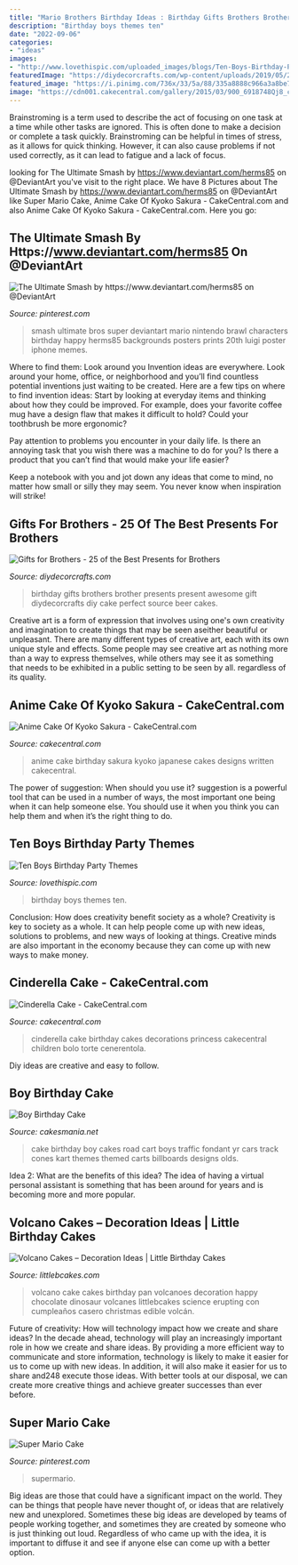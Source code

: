 ```yaml
---
title: "Mario Brothers Birthday Ideas : Birthday Gifts Brothers Brother Presents Present Awesome Gift Diydecorcrafts Diy Cake Perfect Source Beer Cakes"
description: "Birthday boys themes ten"
date: "2022-09-06"
categories:
- "ideas"
images:
- "http://www.lovethispic.com/uploaded_images/blogs/Ten-Boys-Birthday-Party-Themes-187-7.jpg"
featuredImage: "https://diydecorcrafts.com/wp-content/uploads/2019/05/25_AWESOME_GIFTS_FOR_BROTHERS_-_Find_the_Best_Presents_for_Brothers-3.jpg"
featured_image: "https://i.pinimg.com/736x/33/5a/88/335a8888c966a3a8be79c0b50b6c9dbc.jpg"
image: "https://cdn001.cakecentral.com/gallery/2015/03/900_6918748Qj8_cinderella-cake.jpg"
---
```



Brainstroming is a term used to describe the act of focusing on one task at a time while other tasks are ignored. This is often done to make a decision or complete a task quickly. Brainstroming can be helpful in times of stress, as it allows for quick thinking. However, it can also cause problems if not used correctly, as it can lead to fatigue and a lack of focus.

	

		
looking for The Ultimate Smash by https://www.deviantart.com/herms85 on @DeviantArt you've visit to the right place. We have 8 Pictures about The Ultimate Smash by https://www.deviantart.com/herms85 on @DeviantArt like Super Mario Cake, Anime Cake Of Kyoko Sakura - CakeCentral.com and also Anime Cake Of Kyoko Sakura - CakeCentral.com. Here you go:
		
    
## The Ultimate Smash By Https://www.deviantart.com/herms85 On @DeviantArt

<img loading=lazy src="https://i.pinimg.com/736x/1f/e6/bc/1fe6bc481669752f814f1f849f8a6d8a.jpg" onerror="this.onerror=null;this.src='https://tse2.mm.bing.net/th?id=OIP.pq5VtfAtVUwItGLlzRLA6QHaLc&amp;pid=15.1';" alt="The Ultimate Smash by https://www.deviantart.com/herms85 on @DeviantArt">

_Source: pinterest.com_

>smash ultimate bros super deviantart mario nintendo brawl characters birthday happy herms85 backgrounds posters prints 20th luigi poster iphone memes. 

	

Where to find them: Look around you
Invention ideas are everywhere. Look around your home, office, or neighborhood and you’ll find countless potential inventions just waiting to be created. Here are a few tips on where to find invention ideas:
Start by looking at everyday items and thinking about how they could be improved. For example, does your favorite coffee mug have a design flaw that makes it difficult to hold? Could your toothbrush be more ergonomic?

Pay attention to problems you encounter in your daily life. Is there an annoying task that you wish there was a machine to do for you? Is there a product that you can’t find that would make your life easier?

Keep a notebook with you and jot down any ideas that come to mind, no matter how small or silly they may seem. You never know when inspiration will strike!

    
## Gifts For Brothers - 25 Of The Best Presents For Brothers

<img loading=lazy src="https://diydecorcrafts.com/wp-content/uploads/2019/05/25_AWESOME_GIFTS_FOR_BROTHERS_-_Find_the_Best_Presents_for_Brothers-3.jpg" onerror="this.onerror=null;this.src='https://tse4.mm.bing.net/th?id=OIP.7Y2AoJLQSeeiybVUxuZ9mAHaNU&amp;pid=15.1';" alt="Gifts for Brothers - 25 of the Best Presents for Brothers">

_Source: diydecorcrafts.com_

>birthday gifts brothers brother presents present awesome gift diydecorcrafts diy cake perfect source beer cakes. 

	

Creative art is a form of expression that involves using one's own creativity and imagination to create things that may be seen aseither beautiful or unpleasant. There are many different types of creative art, each with its own unique style and effects. Some people may see creative art as nothing more than a way to express themselves, while others may see it as something that needs to be exhibited in a public setting to be seen by all. regardless of its quality.

    
## Anime Cake Of Kyoko Sakura - CakeCentral.com

<img loading=lazy src="https://cdn001.cakecentral.com/gallery/2015/03/900_787399TaZc_anime-cake-of-kyoko-sakura.jpg" onerror="this.onerror=null;this.src='https://tse1.mm.bing.net/th?id=OIP.ObI5-sydgkBYN9JlkQ9VlwHaJ4&amp;pid=15.1';" alt="Anime Cake Of Kyoko Sakura - CakeCentral.com">

_Source: cakecentral.com_

>anime cake birthday sakura kyoko japanese cakes designs written cakecentral. 

	

The power of suggestion: When should you use it?
suggestion is a powerful tool that can be used in a number of ways, the most important one being when it can help someone else. You should use it when you think you can help them and when it’s the right thing to do.

    
## Ten Boys Birthday Party Themes

<img loading=lazy src="http://www.lovethispic.com/uploaded_images/blogs/Ten-Boys-Birthday-Party-Themes-187-7.jpg" onerror="this.onerror=null;this.src='https://tse1.mm.bing.net/th?id=OIP.bsH2wHcY7lKq4VaBddyRsAHaLH&amp;pid=15.1';" alt="Ten Boys Birthday Party Themes">

_Source: lovethispic.com_

>birthday boys themes ten. 

	

Conclusion: How does creativity benefit society as a whole?
Creativity is key to society as a whole. It can help people come up with new ideas, solutions to problems, and new ways of looking at things. Creative minds are also important in the economy because they can come up with new ways to make money.

    
## Cinderella Cake - CakeCentral.com

<img loading=lazy src="https://cdn001.cakecentral.com/gallery/2015/03/900_6918748Qj8_cinderella-cake.jpg" onerror="this.onerror=null;this.src='https://tse2.mm.bing.net/th?id=OIP.7Ht5E8qjfCzpgSvmVIB9mgHaJ4&amp;pid=15.1';" alt="Cinderella Cake - CakeCentral.com">

_Source: cakecentral.com_

>cinderella cake birthday cakes decorations princess cakecentral children bolo torte cenerentola. 

	

Diy ideas are creative and easy to follow.

    
## Boy Birthday Cake

<img loading=lazy src="https://cakesmania.net/wp-content/uploads/Go_Cart_Cake.jpeg" onerror="this.onerror=null;this.src='https://tse2.mm.bing.net/th?id=OIP.GdLUd2DclDj24ocWXoB-4gHaJ4&amp;pid=15.1';" alt="Boy Birthday Cake">

_Source: cakesmania.net_

>cake birthday boy cakes road cart boys traffic fondant yr cars track cones kart themes themed carts billboards designs olds. 

	

Idea 2: What are the benefits of this idea?
The idea of having a virtual personal assistant is something that has been around for years and is becoming more and more popular.

    
## Volcano Cakes – Decoration Ideas | Little Birthday Cakes

<img loading=lazy src="http://www.littlebcakes.com/wp-content/uploads/2013/08/Volcano-Cake-Pan.jpg" onerror="this.onerror=null;this.src='https://tse2.mm.bing.net/th?id=OIP.LDoUruZEQPcKsI_wm7hBNQHaFu&amp;pid=15.1';" alt="Volcano Cakes – Decoration Ideas | Little Birthday Cakes">

_Source: littlebcakes.com_

>volcano cake cakes birthday pan volcanoes decoration happy chocolate dinosaur volcanes littlebcakes science erupting con cumpleaños casero christmas edible volcán. 

	

Future of creativity: How will technology impact how we create and share ideas?
In the decade ahead, technology will play an increasingly important role in how we create and share ideas. By providing a more efficient way to communicate and store information, technology is likely to make it easier for us to come up with new ideas. In addition, it will also make it easier for us to share and248
execute those ideas. With better tools at our disposal, we can create more creative things and achieve greater successes than ever before.

    
## Super Mario Cake

<img loading=lazy src="https://i.pinimg.com/736x/33/5a/88/335a8888c966a3a8be79c0b50b6c9dbc.jpg" onerror="this.onerror=null;this.src='https://tse3.mm.bing.net/th?id=OIP.QQYUlZVdg-H1laF4ZQeYuAHaJ3&amp;pid=15.1';" alt="Super Mario Cake">

_Source: pinterest.com_

>supermario. 

	

Big ideas are those that could have a significant impact on the world. They can be things that people have never thought of, or ideas that are relatively new and unexplored. Sometimes these big ideas are developed by teams of people working together, and sometimes they are created by someone who is just thinking out loud. Regardless of who came up with the idea, it is important to diffuse it and see if anyone else can come up with a better option.

